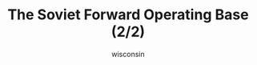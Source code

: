 ---
media: "images/rounds/round_4_2/soviet_fob_2.png"
media_type: image
title: The Soviet Forward Operating Base (2/2)
author: wisconsin
desc: The Soviet base set up shortly after planetfall, serving as a planetside centre of operations.
---
